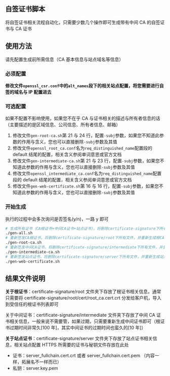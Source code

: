 ## 自签证书脚本

将自签证书相关流程自动化，只需要少数几个操作即可生成带有中间 CA 的自签证书与 CA 证书

## 使用方法

请先配置生成前所需信息（CA 基本信息与站点域名等信息）

### 必须配置

**修改文件`openssl_csr.conf`中的`alt_names`段下的相关站点配置，将您需要进行自签的域名与 IP 配置进去**

### 可选配置

如果不配置不影响使用，如果您不在乎 CA 与证书相关的描述与所有者信息的话（主要描述的是区域信息、公司信息、所有者信息、邮箱）

1. 修改文件`gen-root-ca.sh`第 21 与 24 行，配置`-subj`参数，如果您不知道此参数的作用与含义，您也可以直接删除`-subj`参数及其值
2. 修改文件`openssl_root_ca.conf`名为`req_distinguished_name`配置段的 default 结尾的配置，相关含义参阅单词意思或官方文档
3. 修改文件`gen-intermediate-ca.sh`第 21 与 23 行，配置`-subj`参数，如果您不知道此参数的作用与含义，您也可以直接删除`-subj`参数及其值
4. 修改文件`openssl_intermediate_ca.conf`名为`req_distinguished_name`配置段的 default 结尾的配置，相关含义参阅单词意思或官方文档
5. 修改文件`gen-web-certificate.sh`第 16 与 16 行，配置`-subj`参数，如果您不知道此参数的作用与含义，您也可以直接删除`-subj`参数及其值

### 开始生成

执行的过程中会多次询问是否签名(y/n)，一路 y 即可

```bash
# 生成所有证书（CA根证书+中间CA证书+站点证书），将删除certificate-signature下所有文件，并重建所有证书信息
./gen-all.sh
# 重新签发CA根证书，将删除certificate-signature/root下所有文件，并重新生成根CA证书信息
./gen-root-ca.sh
# 重新签发中间CA证书，将删除certificate-signature/intermediate下所有文件，并重新生成中间CA证书信息
./gen-intermediate-ca.sh
# 重新签发站点证书，将删除certificate-signature/server下所有文件，并重新生成站点证书信息
./gen-web-certificate.sh
```

## 结果文件说明

**关于根证书**：certificate-signature/root 文件夹下存放了根证书相关信息，通常只需要将 certificate-signature/root/cert/root_ca.cert.crt 分发给客户机，导入到受信任的根证书列表即可

关于中间证书：certificate-signature/intermediate 文件夹下存放了中间 CA 证书相关信息，一般来说不需要管，如果过期，只需要重新生成中间证书即可（根证书过期时间非常久[100 年]，其实中间证书的过期时间也蛮久的[10 年]）

**关于站点证书**：certificate-signature/server 文件夹下存放了站点证书相关信息，相关站点配置 HTTPS 所需要的证书与秘钥文件存放在此处

- 证书：server_fullchain.cert.crt 或者 server_fullchain.cert.pem （内容一样，拓展名不一样而已）
- 私钥：server.key.pem
